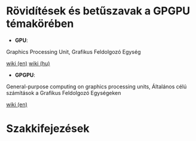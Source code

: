 # Rövidítések és betűszavak a GPGPU témakörében

- **GPU**:

 Graphics Processing Unit, Grafikus Feldolgozó Egység
 
 [wiki (en)](https://en.wikipedia.org/wiki/Graphics_processing_unit)
 [wiki (hu)](https://hu.wikipedia.org/wiki/Graphics_processing_unit)

- **GPGPU**:

 General-purpose computing on graphics processing units, Általános célú számítások a Grafikus Feldolgozó Egységeken
 
 [wiki (en)](https://en.wikipedia.org/wiki/General-purpose_computing_on_graphics_processing_units)
 
# Szakkifejezések
